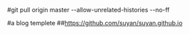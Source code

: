 #git pull origin master --allow-unrelated-histories --no-ff

#a blog templete
##https://github.com/suyan/suyan.github.io 

